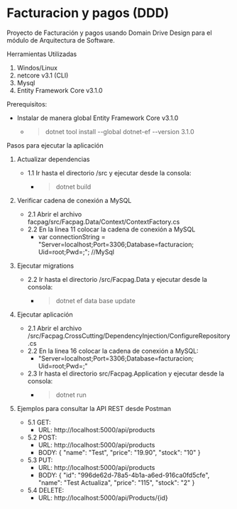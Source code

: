 # Facturacion y pagos (DDD)
Proyecto de Facturación y pagos usando Domain Drive Design para el módulo de Arquitectura de Software.

Herramientas Utilizadas
1. Windos/Linux
2. netcore v3.1 (CLI)
2. Mysql
3. Entity Framework Core v3.1.0

Prerequisitos:
- Instalar de manera global Entity Framework Core v3.1.0
    - > dotnet tool install --global dotnet-ef --version 3.1.0

Pasos para ejecutar la aplicación
1.  Actualizar dependencias
    - 1.1 Ir hasta el directorio /src y ejecutar desde la consola:
        - > dotnet build

2. Verificar cadena de conexión a MySQL
    - 2.1 Abrir el archivo facpag/src/Facpag.Data/Context/ContextFactory.cs
    - 2.2 En la linea 11 colocar la cadena de conexión a MySQL
        - var connectionString = "Server=localhost;Port=3306;Database=facturacion; Uid=root;Pwd=;"; //MySql

3. Ejecutar migrations
    - 2.2 Ir hasta el directorio /src/Facpag.Data y ejecutar desde la consola:
        - > dotnet ef data base update

4. Ejecutar aplicación
    - 2.1 Abrir el archivo /src/Facpag.CrossCutting/DependencyInjection/ConfigureRepository.cs    
    - 2.2 En la linea 16 colocar la cadena de conexión a MySQL:
        - "Server=localhost;Port=3306;Database=facturacion; Uid=root;Pwd=;"
    - 2.3 Ir hasta el directorio src/Facpag.Application y ejecutar desde la consola:
        - > dotnet run

5. Ejemplos para consultar la API REST desde Postman

    - 5.1 GET:
        - URL: http://localhost:5000/api/products
    - 5.2 POST:
        - URL: http://localhost:5000/api/products 
        - BODY: {
                "name": "Test",
                "price": "19.90",
                "stock": "10"
            }
    - 5.3 PUT:
        - URL: http://localhost:5000/api/products
        - BODY: {
                "id": "996de62d-78a5-4b1a-a6ed-916ca0fd5cfe",
                "name": "Test Actualiza",
                "price": "115",
                "stock": "2"
            }
    - 5.4 DELETE:
        - URL: http://localhost:5000/api/Products/{id}
    

